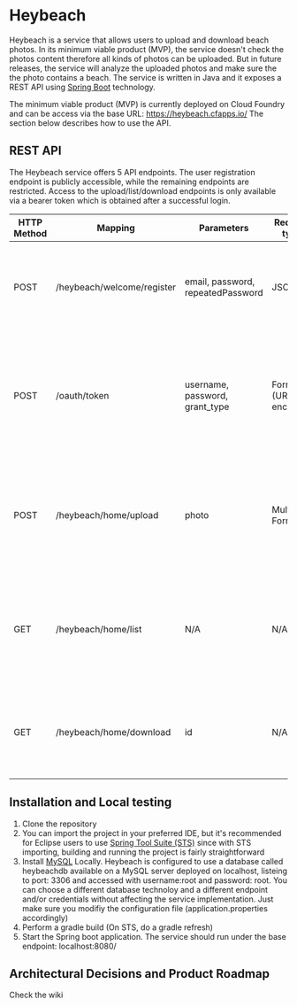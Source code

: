 # Heybeach

Heybeach is a service that allows users to upload and download beach photos. In its minimum viable product (MVP), the service doesn't check the photos content therefore all kinds of photos can be uploaded. But in future releases, the service will analyze the uploaded photos and make sure the the photo contains a beach. The service is written in Java and it exposes a REST API using [Spring Boot](https://projects.spring.io/spring-boot/) technology.

The minimum viable product (MVP) is currently deployed on Cloud Foundry and can be access via the base URL: https://heybeach.cfapps.io/
The section below describes how to use the API.

## REST API
The Heybeach service offers 5 API endpoints. The user registration endpoint is publicly accessible, while the remaining endpoints are restricted. Access to the upload/list/download endpoints is only available via a bearer token which is obtained after a successful login.

| HTTP Method | Mapping | Parameters | Request type | Authentication |Description |
| --- |--- | --- | --- | --- | --- |
| POST | /heybeach/welcome/register | email, password, repeatedPassword | JSON | N/A |Registers a new user. email: must have a valid email format xxx@yyy.zz password and repeatedPassword must be identical  |
| POST | /oauth/token | username, password, grant_type | Form (URL-encoded) | Basic Authentication: username: "heybeachapiclientid", password: "Ob747dilVK" | User login. username should be set to the registered user's email, password should be set the registered user password. grant_type must be set to the value 'password' |
| POST | /heybeach/home/upload | photo | Multipart Form | Bearer token |Uploads a photo for the authenticated user. the parameter photo is set to the photo's file. Accepted content types: image/jpeg and image/png |
| GET | /heybeach/home/list | N/A | N/A | Bearer token | Lists all photo's metadata for the authenticated user. The response is a JSON array. Each elements contain a photo's metadata: id, name, type |
|GET | /heybeach/home/download | id | N/A | Bearer token | Downloads one photo that was uploaded by the authenticated user identified by id (that can be fetched by a /list request) |
## Installation and Local testing
1. Clone the repository
2. You can import the project in your preferred IDE, but it's recommended for Eclipse users to use [Spring Tool Suite (STS)](https://spring.io/tools) since with STS importing, building and running the project is fairly straightforward
3. Install [MySQL](https://dev.mysql.com/downloads) Locally. Heybeach is configured to use a database called heybeachdb available on a MySQL server deployed on localhost, listeing to port: 3306 and accessed with username:root and password: root. You can choose a different database technoloy and a different endpoint and/or credentials without affecting the service implementation. Just make sure you modifiy the configuration file (application.properties accordingly)
4. Perform a gradle build (On STS, do a gradle refresh)
5. Start the Spring boot application. The service should run under the base endpoint: localhost:8080/

## Architectural Decisions and Product Roadmap
Check the wiki
